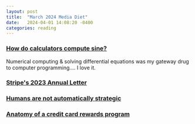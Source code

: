 ```yaml
---
layout: post
title:  "March 2024 Media Diet"
date:   2024-04-01 14:08:20 -0400
categories: reading
---
```


### [How do calculators compute sine?](https://androidcalculator.com/how-do-calculators-compute-sine/)

Numerical computing & solving differential equations was my gateway drug to computer programming.... I love it.


### [Stripe's 2023 Annual Letter](https://assets.ctfassets.net/fzn2n1nzq965/1gMd12owbzJaSe4Y560OEJ/d21e289c93952e70e964de8f0fa847c9/Stripe_2023_annual_letter.pdf)


### [Humans are not automatically strategic](https://www.lesswrong.com/s/NBDFAKt3GbFwnwzQF/p/PBRWb2Em5SNeWYwwB#4LaKSWTFZFpAoaPcb)

### [Anatomy of a credit card rewards program](https://www.bitsaboutmoney.com/archive/anatomy-of-credit-card-rewards-programs/)